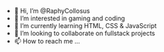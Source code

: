 - 👋 Hi, I’m @RaphyCollosus
- 👀 I’m interested in gaming and coding
- 🌱 I’m currently learning HTML, CSS & JavaScript
- 💞️ I’m looking to collaborate on fullstack projects
- 📫 How to reach me ...

<!---
RaphyCollosus/RaphyCollosus is a ✨ special ✨ repository because its `README.md` (this file) appears on your GitHub profile.
You can click the Preview link to take a look at your changes.
--->
